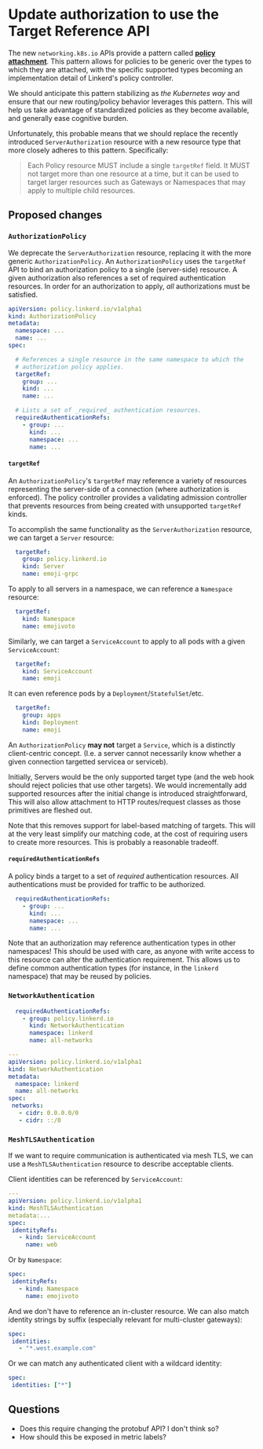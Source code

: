 # Update authorization to use the Target Reference API

The new `networking.k8s.io` APIs provide a pattern called **[policy
attachment][pa]**. This pattern allows for policies to be generic over the types
to which they are attached, with the specific supported types becoming an
implementation detail of Linkerd's policy controller.

We should anticipate this pattern stabilizing as *the Kubernetes way* and ensure
that our new routing/policy behavior leverages this pattern. This will help us
take advantage of standardized policies as they become available, and generally
ease cognitive burden.

Unfortunately, this probable means that we should replace the recently
introduced `ServerAuthorization` resource with a new resource type that more
closely adheres to this pattern. Specifically:

> Each Policy resource MUST include a single `targetRef` field. It MUST not
> target more than one resource at a time, but it can be used to target larger
> resources such as Gateways or Namespaces that may apply to multiple child
> resources.

## Proposed changes

### `AuthorizationPolicy`

We deprecate the `ServerAuthorization` resource, replacing it with the more
generic `AuthorizationPolicy`. An `AuthorizationPolicy` uses the `targetRef` API
to bind an authorization policy to a single (server-side) resource. A given
authorization also references a set of required authentication resources. In
order for an authorization to apply, _all_ authorizations must be satisfied.

```yaml
apiVersion: policy.linkerd.io/v1alpha1
kind: AuthorizationPolicy
metadata:
  namespace: ...
  name: ...
spec:

  # References a single resource in the same namespace to which the
  # authorization policy applies.
  targetRef:
    group: ...
    kind: ...
    name: ...

  # Lists a set of _required_ authentication resources.
  requiredAuthenticationRefs:
    - group: ...
      kind: ...
      namespace: ...
      name: ...
```

#### `targetRef`

An `AuthorizationPolicy`'s `targetRef` may reference a variety of resources
representing the server-side of a connection (where authorization is enforced).
The policy controller provides a validating admission controller that prevents
resources from being created with unsupported `targetRef` kinds.

To accomplish the same functionality as the `ServerAuthorization` resource, we
can target a `Server` resource:

```yaml
  targetRef:
    group: policy.linkerd.io
    kind: Server
    name: emoji-grpc
```

To apply to all servers in a namespace, we can reference a `Namespace` resource:

```yaml
  targetRef:
    kind: Namespace
    name: emojivoto
```

Similarly, we can target a `ServiceAccount` to apply to all pods with a given `ServiceAccount`:

```yaml
  targetRef:
    kind: ServiceAccount
    name: emoji
```

It can even reference pods by a `Deployment`/`StatefulSet`/etc.

```yaml
  targetRef:
    group: apps
    kind: Deployment
    name: emoji
```

An `AuthorizationPolicy` **may not** target a `Service`, which is a distinctly
client-centric concept.  (I.e. a server cannot necessarily know whether a given
connection targetted servicea or serviceb).

Initially, Servers would be the only supported target type (and the web hook
should reject policies that use other targets). We would incrementally add
supported resources after the initial change is introduced straightforward, This
will also allow attachment to HTTP routes/request classes as those primitives
are fleshed out.

Note that this removes support for label-based matching of targets. This will at
the very least simplify our matching code, at the cost of requiring users to
create more resources. This is probably a reasonable tradeoff.

#### `requiredAuthenticationRefs`

A policy binds a target to a set of _required_ authentication resources. All
authentications must be provided for traffic to be authorized.

```yaml
  requiredAuthenticationRefs:
    - group: ...
      kind: ...
      namespace: ...
      name: ...
```

Note that an authorization may reference authentication types in other
namespaces! This should be used with care, as anyone with write access to this
resource can alter the authentication requirement. This allows us to define
common authentication types (for instance, in the `linkerd` namespace) that may
be reused by policies.

### `NetworkAuthentication`

```yaml
  requiredAuthenticationRefs:
    - group: policy.linkerd.io
      kind: NetworkAuthentication
      namespace: linkerd
      name: all-networks
```

```yaml
---
apiVersion: policy.linkerd.io/v1alpha1
kind: NetworkAuthentication
metadata:
  namespace: linkerd
  name: all-networks
spec:
 networks:
   - cidr: 0.0.0.0/0
   - cidr: ::/0
```

### `MeshTLSAuthentication`

If we want to require communication is authenticated via mesh TLS, we can use a
`MeshTLSAuthentication` resource to describe acceptable clients.

Client identities can be referenced by `ServiceAccount`:

```yaml
---
apiVersion: policy.linkerd.io/v1alpha1
kind: MeshTLSAuthentication
metadata:...
spec:
 identityRefs:
   - kind: ServiceAccount
     name: web
```

Or by `Namespace`:

```yaml
spec:
 identityRefs:
   - kind: Namespace
     name: emojivoto
```

And we don't have to reference an in-cluster resource. We can also match
identity strings by suffix (especially relevant for multi-cluster gateways):

```yaml
spec:
 identities:
   - "*.west.example.com"
```

Or we can match any authenticated client with a wildcard identity:

```yaml
spec:
 identities: ["*"]
```

## Questions

* Does this require changing the protobuf API? I don't think so?
* How should this be exposed in metric labels?

[pa]: https://gateway-api.sigs.k8s.io/v1alpha2/references/policy-attachment/#policy-attachment-for-mesh

